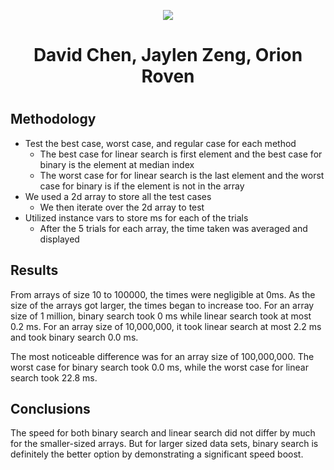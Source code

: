<p align="center">
  <img src="https://cdn.discordapp.com/attachments/878465038346747935/919278794643210291/Team_Incredibly_Cohesive.png" />
</p>

<div align="center">
  <h1> David Chen, Jaylen Zeng, Orion Roven <h1>
</div>

## Methodology
  * Test the best case, worst case, and regular case for each method
    * The best case for linear search is first element and the best case for binary is the element at median index
    * The worst case for for linear search is the last element and the worst case for binary is if the element is not in the array
  * We used a 2d array to store all the test cases
    * We then iterate over the 2d array to test
  * Utilized instance vars to store ms for each of the trials
    * After the 5 trials for each array, the time taken was averaged and displayed


## Results
From arrays of size 10 to 100000, the times were negligible at 0ms. As the size of the arrays got larger, the times began to increase too. For an array size of 1 million, binary search took 0 ms while linear search took at most 0.2 ms. For an array size of 10,000,000, it took linear search at most 2.2 ms and took binary search 0.0 ms.

The most noticeable difference was for an array size of 100,000,000. The worst case for binary search took 0.0 ms, while the worst case for linear search took 22.8 ms.
## Conclusions
The speed for both binary search and linear search did not differ by much for the smaller-sized arrays. But for larger sized data sets, binary search is definitely the better option by demonstrating a significant speed boost.